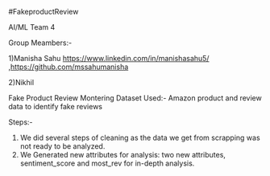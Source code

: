 #FakeproductReview

AI/ML Team 4

Group Meambers:-

1)Manisha Sahu https://www.linkedin.com/in/manishasahu5/ ,https://github.com/mssahumanisha

2)Nikhil

Fake Product Review Montering
Dataset Used:- Amazon product and review data to identify fake reviews

Steps:-
1) We did several steps of cleaning as the data we get from scrapping was not ready to be analyzed.
2) We Generated new attributes for analysis: two new attributes, sentiment_score and most_rev for in-depth analysis.


